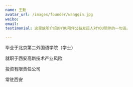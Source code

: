 ```yaml
---
name: 王勤
avatar_url: /images/founder/wangqin.jpg
weibo:
email:
testimonial: 这里放所介绍的YOU陪伴公益发起人对YOU陪伴的一句话。

---
```


  毕业于北京第二外国语学院（学士）

  就职于西安高新技术产业风险

  投资有限责任公司

  常驻西安

